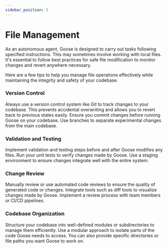 ```yaml
---
sidebar_position: 5
---
```

# File Management

As an autonomous agent, Goose is designed to carry out tasks following specified instructions. This may sometimes involve working with local files. It's essential to follow best practices for safe file modification to monitor changes and revert anywhere necessary.

Here are a few tips to help you manage file operations effectively while maintaining the integrity and safety of your codebase.

### Version Control

Always use a version control system like Git to track changes to your codebase. This prevents accidental overwriting and allows you to revert back to previous states easily. Ensure you commit changes before running Goose on your codebase. Use branches to separate experimental changes from the main codebase.

### Validation and Testing

Implement validation and testing steps before and after Goose modifies any files. Run your unit tests to verify changes made by Goose. Use a staging environment to ensure changes integrate well with the entire system.

### Change Review

Manually review or use automated code reviews to ensure the quality of generated code or changes. Integrate tools such as diff tools to visualize changes made by Goose. Implement a review process with team members or CI/CD pipelines.

### Codebase Organization

Structure your codebase into well-defined modules or subdirectories to manage them efficiently. Use a modular approach to isolate parts of the code Goose needs to access. You can also provide specific directories or file paths you want Goose to work on.
